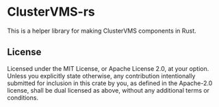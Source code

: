 # ClusterVMS-rs

This is a helper library for making ClusterVMS components in Rust.

## License

Licensed under the MIT License, or Apache License 2.0, at your option. Unless you explicitly state otherwise, any contribution intentionally submitted for inclusion in this crate by you, as defined in the Apache-2.0 license, shall be dual licensed as above, without any additional terms or conditions.
